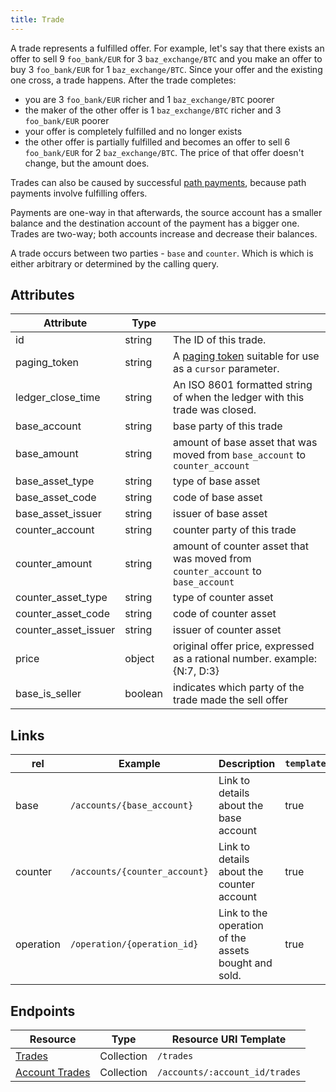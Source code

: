 ```yaml
---
title: Trade
---
```


A trade represents a fulfilled offer.  For example, let's say that there exists an offer to sell 9 `foo_bank/EUR` for 3 `baz_exchange/BTC` and you make an offer to buy 3 `foo_bank/EUR` for 1 `baz_exchange/BTC`.  Since your offer and the existing one cross, a trade happens.  After the trade completes:

- you are 3 `foo_bank/EUR` richer and 1 `baz_exchange/BTC` poorer
- the maker of the other offer is 1 `baz_exchange/BTC` richer and 3 `foo_bank/EUR` poorer
- your offer is completely fulfilled and no longer exists
- the other offer is partially fulfilled and becomes an offer to sell 6 `foo_bank/EUR` for 2 `baz_exchange/BTC`.  The price of that offer doesn't change, but the amount does.

Trades can also be caused by successful [path payments](https://www.stellar.org/developers/learn/concepts/exchange.html), because path payments involve fulfilling offers.

Payments are one-way in that afterwards, the source account has a smaller balance and the destination account of the payment has a bigger one.  Trades are two-way; both accounts increase and decrease their balances.

A trade occurs between two parties - `base` and `counter`. Which is which is either arbitrary or determined by the calling query.

## Attributes
| Attribute    | Type             |                                                                                                                        |
|--------------|------------------|------------------------------------------------------------------------------------------------------------------------|
| id | string | The ID of this trade. |
| paging_token | string | A [paging token](./page.md) suitable for use as a `cursor` parameter.|
| ledger_close_time | string | An ISO 8601 formatted string of when the ledger with this trade was closed.|
| base_account | string | base party of this trade|
| base_amount | string | amount of base asset that was moved from `base_account` to `counter_account`|
| base_asset_type | string | type of base asset|
| base_asset_code | string | code of base asset|
| base_asset_issuer | string | issuer of base asset|
| counter_account | string | counter party of this trade|
| counter_amount | string | amount of counter asset that was moved from `counter_account` to `base_account`|
| counter_asset_type | string | type of counter asset|
| counter_asset_code | string | code of counter asset|
| counter_asset_issuer | string | issuer of counter asset|
| price | object | original offer price, expressed as a rational number. example: {N:7, D:3}
| base_is_seller | boolean | indicates which party of the trade made the sell offer|

## Links

| rel          | Example                                                                                           | Description                                                | `templated` |
|--------------|---------------------------------------------------------------------------------------------------|------------------------------------------------------------|-------------|
| base      | `/accounts/{base_account}`      | Link to details about the base account| true        |
| counter | `/accounts/{counter_account}`      | Link to details about the counter account | true        |
| operation | `/operation/{operation_id}` | Link to the operation of the assets bought and sold. | true |

## Endpoints

| Resource                 | Type       | Resource URI Template                |
|--------------------------|------------|--------------------------------------|
| [Trades](../endpoints/trades.md)       | Collection | `/trades`       |
| [Account Trades](../trades-for-account.md) | Collection | `/accounts/:account_id/trades`      |
